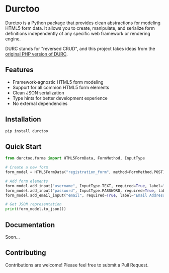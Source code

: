 # Durctoo

Durctoo is a Python package that provides clean abstractions for modeling HTML5 form data. It allows you to create, manipulate, and serialize form definitions independently of any specific web framework or rendering engine.

DURC stands for "reversed CRUD", and this project takes ideas from the [original PHP version of DURC](https://github.com/CareSet/DURC).

## Features

- Framework-agnostic HTML5 form modeling
- Support for all common HTML5 form elements
- Clean JSON serialization
- Type hints for better development experience
- No external dependencies

## Installation

```bash
pip install durctoo
```

## Quick Start

```python
from durctoo.forms import HTML5FormData, FormMethod, InputType

# Create a new form
form_model = HTML5FormData("registration_form", method=FormMethod.POST)

# Add form elements
form_model.add_input("username", InputType.TEXT, required=True, label="Username")
form_model.add_input("password", InputType.PASSWORD, required=True, label="Password")
form_model.add_email_input("email", required=True, label="Email Address")

# Get JSON representation
print(form_model.to_json())
```

## Documentation
Soon...

## Contributing

Contributions are welcome! Please feel free to submit a Pull Request.
